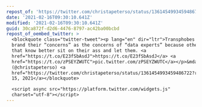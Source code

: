 ```yaml
---
repost_of: 'https://twitter.com/christapeterso/status/1361454993459486722'
date: '2021-02-16T09:30:10.641Z'
modified: '2021-02-16T09:30:10.641Z'
guid: 30ca872f-d2d6-4476-8797-ac42ba00bcbd
repost_of_oembed_twitter: >
  <blockquote class="twitter-tweet"><p lang="en" dir="ltr">Transphobes get to
  brand their “concerns” as the concerns of “data experts” because other experts
  that know better sit on their ass and let them. <a
  href="https://t.co/E23fSbAsdJ">https://t.co/E23fSbAsdJ</a> <a
  href="https://t.co/zPSEYZWUTC">pic.twitter.com/zPSEYZWUTC</a></p>&mdash; bean
  (@christapeterso) <a
  href="https://twitter.com/christapeterso/status/1361454993459486722?ref_src=twsrc%5Etfw">February
  15, 2021</a></blockquote>

  <script async src="https://platform.twitter.com/widgets.js"
  charset="utf-8"></script>
---
```

 

